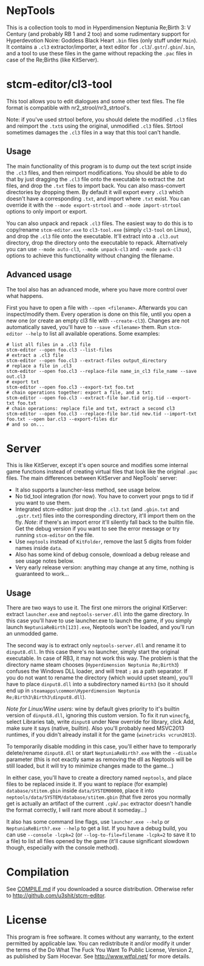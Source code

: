 NepTools
========

This is a collection tools to mod in Hyperdimension Neptunia Re;Birth 3: V
Century (and probably RB 1 and 2 too) and some rudimentary support for
Hyperdevotion Noire: Goddess Black Heart `.bin` files (only stuff under `Main`).
It contains a `.cl3` extractor/importer, a text editor for
`.cl3`/`.gstr`/`.gbin`/`.bin`, and a tool to use these files in the game without
repacking the `.pac` files in case of the Re;Births (like KitServer).

stcm-editor/cl3-tool
====================

This tool allows you to edit dialogues and some other text files. The file
format is compatible with nr2_strool/nr3_strtool's.

Note: if you've used strtool before, you should delete the modified `.cl3` files
and reimport the `.txt`s using the original, unmodified `.cl3` files. Strtool
sometimes damages the `.cl3` files in a way that this tool can't handle.

Usage
-----

The main functionality of this program is to dump out the text script inside the
`.cl3` files, and then reimport modifications. You should be able to do that by
just dragging the `.cl3` file onto the executable to extract the .txt files, and
drop the `.txt` files to import back. You can also mass-convert directories by
dropping them. By default it will export every `.cl3` which doesn't have a
corresponding `.txt`, and import where `.txt` exist. You can override it with
the `--mode export-strtool` and `--mode import-strtool` options to only import
or export.

You can also unpack and repack `.cl3` files. The easiest way to do this is to
copy/rename `stcm-editor.exe` to `cl3-tool.exe` (simply `cl3-tool` on Linux),
and drop the `.cl3` file onto the executable. It'll extract into a `.cl3.out`
directory, drop the directory onto the executable to repack. Alternatively you
can use `--mode auto-cl3`, `--mode unpack-cl3` and `--mode pack-cl3` options to
achieve this functionality without changing the filename.

Advanced usage
--------------

The tool also has an advanced mode, where you have more control over what
happens.

First you have to open a file with `--open <filename>`. Afterwards you can
inspect/modify them. Every operation is done on this file, until you open a new
one (or create an empty cl3 file with `--create-cl3`). Changes are not
automatically saved, you'll have to `--save <filename>` them. Run `stcm-editor
--help` to list all available operations.
Some examples:

    # list all files in a .cl3 file
    stcm-editor --open foo.cl3 --list-files
    # extract a .cl3 file
    stcm-editor --open foo.cl3 --extract-files output_directory
    # replace a file in .cl3
    stcm-editor --open foo.cl3 --replace-file name_in_cl3 file_name --save out.cl3
    # export txt
    stcm-editor --open foo.cl3 --export-txt foo.txt
    # chain operations together: export a file, and a txt:
    stcm-editor --open foo.cl3 --extract-file bar.tid orig.tid --export-txt foo.txt
    # chain operations: replace file and txt, extract a second cl3
    stcm-editor --open foo.cl3 --replace-file bar.tid new.tid --import-txt foo.txt --open bar.cl3 --export-files dir
    # and so on...

Server
======

This is like KitServer, except it's open source and modifies some internal game
functions instead of creating virtual files that look like the original `.pac`
files. The main differences between KitServer and NepTools' server:

* It also supports a launcher-less method, see usage below.
* No tid_tool integration (for now). You have to convert your pngs to tid if you
  want to use them.
* Integrated stcm-editor: just drop the `.cl3.txt` (and `.gbin.txt` and
  `.gstr.txt`) files into the corresponding directory, it'll import them on the
  fly. *Note*: if there's an import error it'll silently fall back to the
  builtin file. Get the debug version if you want to see the error message or
  try running `stcm-editor` on the file.
* Use `neptools` instead of `KitFolder`, remove the last 5 digits from folder
  names inside `data`.
* Also has some kind of debug console, download a debug release and see usage
  notes below.
* Very early release version: anything may change at any time, nothing is
  guaranteed to work...

Usage
-----

There are two ways to use it. The first one mirrors the original KitServer:
extract `launcher.exe` and `neptools-server.dll` into the game directory. In
this case you'll have to use launcher.exe to launch the game, if you simply
launch `NeptuniaReBirth[123].exe`, Neptools won't be loaded, and you'll run an
unmodded game.

The second way is to extract only `neptools-server.dll` and rename it to
`dinput8.dll`. In this case there's no launcher, simply start the original
executable. In case of RB3, it may not work this way. The problem is that the
directory name steam chooses (`Hyperdimension Neptunia Re;Birth3`) confuses the
Windows DLL loader, and will treat `;` as a path separator. If you do not want
to rename the directory (which would upset steam), you'll have to place
`dinput8.dll` into a subdirectory named `Birth3` (so it should end up in
`steamapps\common\Hyperdimension Neptunia Re;Birth3\Birth3\dinput8.dll`).

*Note for Linux/Wine users*: wine by default gives priority to it's builtin
version of `dinput8.dll`, ignoring this custom version. To fix it run `winecfg`,
select Libraries tab, write `dinput8` under New override for library, click Add,
make sure it says (native, builtin). Also you'll probably need MSVC2013
runtimes, if you didn't already install it for the game (`winetricks
vcrun2013`).

To temporarily disable modding in this case, you'll either have to temporarly
delete/rename `dinput8.dll` or start `NeptuniaReBirth?.exe` with the `--disable`
parameter (this is not exactly same as removing the dll as Neptools will be
still loaded, but it will try to minimize changes made to the game...)

In either case, you'll have to create a directory named `neptools`, and place
files to be replaced inside it. If you want to replace (for example)
`database/stitem.gbin` inside `data/SYSTEM00000`, place it into
`neptools/data/SYSTEM/database/stitem.gbin` (that five zeros you normally get is
actually an artifact of the current `.cpk`/`.pac` extractor doesn't handle the
format correctly, I will rant more about it someday...)

It also has some command line flags, use `launcher.exe --help` or
`NeptuniaReBirth?.exe --help` to get a list. If you have a debug build, you can
use `--console -lcpk=2` (or `--log-to-file=filename -lcpk=2` to save it to a
file) to list all files opened by the game (it'll cause significant slowdown
though, especially with the console method).

Compilation
===========

See [COMPILE.md](COMPILE.md) if you downloaded a source distribution. Otherwise
refer to http://github.com/u3shit/stcm-editor.

License
=======

This program is free software. It comes without any warranty, to the extent
permitted by applicable law. You can redistribute it and/or modify it under the
terms of the Do What The Fuck You Want To Public License, Version 2, as
published by Sam Hocevar. See http://www.wtfpl.net/ for more details.
